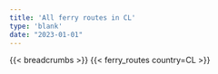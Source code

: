 ```yaml
---
title: 'All ferry routes in CL'
type: 'blank'
date: "2023-01-01"
---
```


{{< breadcrumbs >}}
{{< ferry_routes country=CL >}}
